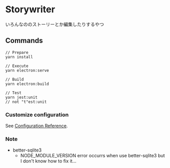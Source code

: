 # Storywriter
いろんなののストーリーとか編集したりするやつ

## Commands
```
// Prepare
yarn install

// Execute
yarn electron:serve

// Build
yarn electron:build

// Test
yarn jest:unit
// not "t"est:unit
```

### Customize configuration
See [Configuration Reference](https://cli.vuejs.org/config/).

### Note
* better-sqlite3
  * NODE_MODULE_VERSION error occurrs when use better-sqlite3 but I don't know how to fix it...
